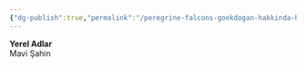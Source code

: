 ```yaml
---
{"dg-publish":true,"permalink":"/peregrine-falcons-goekdogan-hakkinda-hersey/peregrine-falcons-psikoloji-ve-oezellikleri/10-yerel-olarak-nasil-anilirlar/"}
---
```


**Yerel Adlar**  
Mavi Şahin